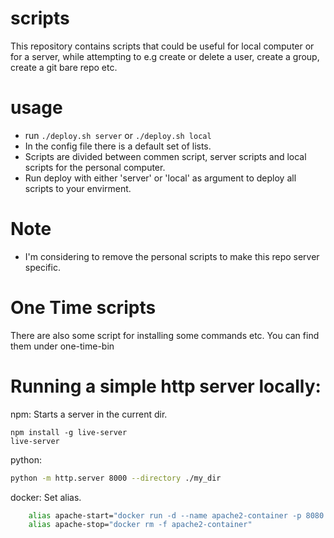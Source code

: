 # scripts
This repository contains scripts that could be useful for local computer or for a server, while attempting to e.g create or delete a user, create a group, create a git bare repo etc.

# usage
- run `./deploy.sh server` or `./deploy.sh local`
- In the config file there is a default set of lists.
- Scripts are divided between commen script, server scripts and local scripts for the personal computer.
- Run deploy with either 'server' or 'local' as argument to deploy all scripts to your envirment.


# Note
- I'm considering to remove the personal scripts to make this repo server specific. 

# One Time scripts 
There are also some script for installing some commands etc. You can find them under one-time-bin





# Running a simple http server locally:

npm: Starts a server in the current dir.

```npm
npm install -g live-server
live-server
```

python: 

```bash
python -m http.server 8000 --directory ./my_dir
```

docker: Set alias.

```bash
    alias apache-start="docker run -d --name apache2-container -p 8080:80 -v $(pwd):/usr/local/apache2/htdocs/ httpd:2.4"
    alias apache-stop="docker rm -f apache2-container"
```

